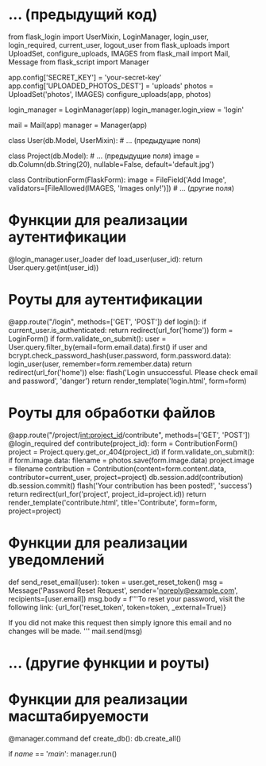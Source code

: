 # ... (предыдущий код)

from flask_login import UserMixin, LoginManager, login_user, login_required, current_user, logout_user
from flask_uploads import UploadSet, configure_uploads, IMAGES
from flask_mail import Mail, Message
from flask_script import Manager

app.config['SECRET_KEY'] = 'your-secret-key'
app.config['UPLOADED_PHOTOS_DEST'] = 'uploads'
photos = UploadSet('photos', IMAGES)
configure_uploads(app, photos)

login_manager = LoginManager(app)
login_manager.login_view = 'login'

mail = Mail(app)
manager = Manager(app)

class User(db.Model, UserMixin):
    # ... (предыдущие поля)

class Project(db.Model):
    # ... (предыдущие поля)
    image = db.Column(db.String(20), nullable=False, default='default.jpg')

class ContributionForm(FlaskForm):
    image = FileField('Add Image', validators=[FileAllowed(IMAGES, 'Images only!')])
    # ... (другие поля)

# Функции для реализации аутентификации

@login_manager.user_loader
def load_user(user_id):
    return User.query.get(int(user_id))

# Роуты для аутентификации

@app.route("/login", methods=['GET', 'POST'])
def login():
    if current_user.is_authenticated:
        return redirect(url_for('home'))
    form = LoginForm()
    if form.validate_on_submit():
        user = User.query.filter_by(email=form.email.data).first()
        if user and bcrypt.check_password_hash(user.password, form.password.data):
            login_user(user, remember=form.remember.data)
            return redirect(url_for('home'))
        else:
            flash('Login unsuccessful. Please check email and password', 'danger')
    return render_template('login.html', form=form)

# Роуты для обработки файлов

@app.route("/project/<int:project_id>/contribute", methods=['GET', 'POST'])
@login_required
def contribute(project_id):
    form = ContributionForm()
    project = Project.query.get_or_404(project_id)
    if form.validate_on_submit():
        if form.image.data:
            filename = photos.save(form.image.data)
            project.image = filename
        contribution = Contribution(content=form.content.data, contributor=current_user, project=project)
        db.session.add(contribution)
        db.session.commit()
        flash('Your contribution has been posted!', 'success')
        return redirect(url_for('project', project_id=project.id))
    return render_template('contribute.html', title='Contribute', form=form, project=project)

# Функции для реализации уведомлений

def send_reset_email(user):
    token = user.get_reset_token()
    msg = Message('Password Reset Request',
                  sender='noreply@example.com',
                  recipients=[user.email])
    msg.body = f'''To reset your password, visit the following link:
{url_for('reset_token', token=token, _external=True)}

If you did not make this request then simply ignore this email and no changes will be made.
'''
    mail.send(msg)

# ... (другие функции и роуты)

# Функции для реализации масштабируемости

@manager.command
def create_db():
    db.create_all()

if _name_ == '_main_':
    manager.run()

